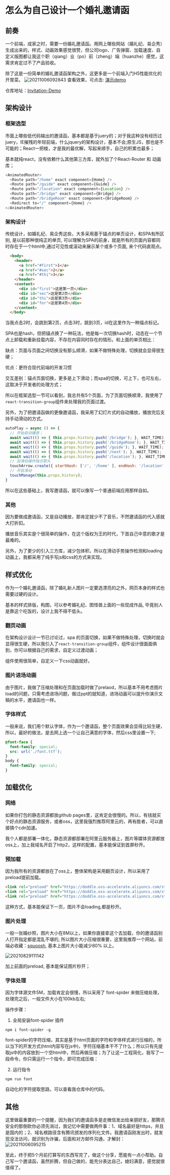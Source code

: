 # 怎么为自己设计一个婚礼邀请函

## 前奏

一个前端，成家之时，需要一份婚礼邀请函。用网上哪些网站（婚礼纪、易企秀）生成出来的，样式、动画效果感觉很赞，但公司logo、广告弹窗、加载速度、自定义版图都让我这个职（qiang）业（po）前（zheng）端（huanzhe）感觉，这需求肯定过不了产品验收。

除了这是一份简单的婚礼邀请函架构之外，这更多是一个前端入门H5性能优化的开胃菜。
![20211006092843](https://doddle.oss-cn-beijing.aliyuncs.com/oldNotes/20211006092843.png)
查看效果，可点击: [演示demo](https://closertb.site/static/invitation/index.html)

仓库地址：[Invitation-Demo](https://github.com/closertb/invitation-demo)

## 架构设计

### 框架选型

市面上哪些低代码输出的邀请函，基本都是基于juery的；对于我这种没有经历过juery，IE摧残的年轻前端，什么jquery的架构设计，基本不会;原生JS，那也是不可能的；React一把梭，才是我的最优解，写起来顺手，自己的积累也最多；

基本就纯react，没有依赖什么其他第三方库，就外加了个React-Router 和 动画库；

```js
<AnimatedRouter>
  <Route path="/home" exact component={Home} />
  <Route path="/guide" exact component={Guide} />
  <Route path="/location" exact component={Location} />
  <Route path="/bridge" exact component={Bridge} />
  <Route path="/bridgeRoom" exact component={BridgeRoom} />
  <Redirect to="/" component={Home} />
</AnimatedRouter>
```

### 架构设计

传统设计，如婚礼纪、易企秀这些，大多采用基于锚点的单页设计，和SPA有所区别, 是以前那种很纯正的单页, 可以理解为SPA的前身，就是所有的页面内容都同时存在于一个html中,通过可见性或滚动来展示某个或多个页面, 来个代码直观点。

```html
  <body>
    <header>
      <a href="#first">1</a>
      <a href="#sec">2</a>
      <a href="#thi">3</a>
    </header>
    <content>
      <div id="first">这是第一页</div>
      <div id="sec">这是第2页</div>
      <div id="thi">这是第3页</div>
      <div id="for">这是第4页</div>
    </content>
  </body>
```

当我点击2时，会跳到第2页，点击3时，跳到3页，id在这里作为一种描点标记。

SPA也是hash，但把锚点换了一种玩法，他是每一次切换hash时，动态在一个节点上卸载和重新挂载内容，不存在内容同时存在的情形。和上面的单页相比：  

缺点：页面与页面之间切换没有那么顺滑，如果不做特殊处理，切换就会显得很生硬；

优点：更符合现代前端的开发习惯

交互差别：锚点页面切换，更多是上下滑动；而spa的切换，可上下，也可左右，这取决于开发者的处理方式；

所以在框架选型一节可以看到，我总共有5个页面，为了页面切换顺滑，我使用了`react-transition-group`组件来处理我的页面过渡。

另外，为了把邀请函做的更像邀请函，我采用了幻灯片式的自动播放，播放完后支持手动滑动的方式。

```js
autoPlay = async () => {
  // 开始自动播放；
  await wait(() => { this.props.history.push('/bridge'); }, WAIT_TIME);
  await wait(() => { this.props.history.push('/bridgeRoom'); }, WAIT_TIME);
  await wait(() => { this.props.history.push('/guide'); }, WAIT_TIME);
  await wait(() => { this.props.history.push('/next'); }, WAIT_TIME);
  await wait(() => { this.props.history.push('/location'); }, WAIT_TIME);
  // 加滑动操作指示箭头
  touchArrow.create({ startHash: ['/', '/home' ], endHash: '/location' });
  // 开启滑动
  touchManage(this.props.history);
}
```

所以在这些基础上，我写邀请函，就可以像写一个普通前端应用那样自如。
### 其他

因为要做成邀请函，又是自动播放，那肯定就少不了音乐，不然邀请函的代入感就大打折扣。

播放音乐其实是个很简单的操作，在这个版权为王的时代，下首自己中意的歌才是最难的。

另外，为了更少的引入三方库，减少包体积，所以在滑动手势操作检测和loading动画上，我都采用了纯手写js和css的方式来实现。
## 样式优化

作为一个婚礼邀请函，除了婚礼新人图片一定要选漂亮的之外，网页本身的样式也需要过硬的设计。

基本的样式排版，构图，可以参考婚礼纪、图怪兽上面的一些现成作品, 毕竟别人是靠这个吃饭的，设计上我不得不低头。

### 翻页动画

在架构设计设计一节已讨论过，spa 的页面切换，如果不做特殊处理，切换时就会显得很生硬，所以我引入了`react-transition-group`组件，组件设计很面面俱到，你可以根据自己的需求，自定义过渡动画；

组件使用很简单，自定义一下css动画就好。

### 图片进场动画

由于图片，我做了压缩处理和在页面加载时做了prelaod，所以基本不用考虑图片load的问题，只需考虑进场问题，做过ppt的就知道，进场动画可以提升你演示文稿的水平，邀请函也一样。



### 字体样式
一般来说，我们用个默认字体，作为一个邀请函，整个页面效果会显得比较生硬，所以，最好的做法，是去网上选一个让自己满意的字体，然后css里设置一下;

```css
@font-face {
  font-family: special;
  src: url('./font.ttf');
}
body {
  font-family: special;
}
```
## 加载优化
### 网络

如果你打包的静态资源都放github pages里，这肯定会很慢的。所以，有钱就买个好点的静态资源服务，或者oss，这里我强烈推荐阿里云的，再有胜者，可以直接搞个cdn加速。

我个人都是部署一体化，静态资源都部署在阿里云服务器上，图片等媒体资源都放oss上，加上我域名开启了http2，这样的配置，基本能保证到首屏秒开。

### 预加载

因为我所有的资源都放在了oss上，整体架构是采用翻页设计，所以采用了preload提前加载。

```html
<link rel="preload" href="https://doddle.oss-accelerate.aliyuncs.com/strong/font.ttf" as="font" />
<link rel="preload" href="https://doddle.oss-accelerate.aliyuncs.com/strong/top.jpeg" as="image" />
<link rel="preload" href="https://doddle.oss-accelerate.aliyuncs.com/strong/btm.jpeg" as="image" />
```

这种方式，基本能保证下一页，图片不会loading,都是秒开。
### 图片处理

一般一张婚纱照，图片大小在8M以上，如果你直接拿这个去加载，你的邀请函别人打开指定都是混乱不堪的, 所以图片大小压缩很重要，这里我推荐一个网站，前端必收藏：[squoosh](https://squoosh.app/editor), 基本上图片大小能减少80% 以上。

![20210829111142](https://doddle.oss-cn-beijing.aliyuncs.com/oldNotes/20210829111142.png)

加上前面的preload, 基本能保证图片秒开；

### 字体处理

因为字体源文件5M，加载肯定会很慢，所以采用了 font-spider 来做压缩处理，处理完之后，一般文件大小在100kb左右;

操作步骤：

1. 全局安装font-spider 插件

```
npm i font-spider -g
```

font-spider的字符压缩，其实是基于html页面的字符和字体样式进行压缩的，所以当下的开发方式(html内容写在js中)，字符压缩基本干不了什么；所以只有先提取js中的内容放到一个空html中，然后再做压缩；为了让这一工程简化，我写了一段命令，你只需运行一个指令，即可完成压缩：

2. 运行指令

```
npm run font
```

自动化的字符提取思路，可以查看我仓库中的代码。

## 其他

这里做最重要的一个提醒，因为我们的邀请函多是走微信发出给亲朋好友，那腾讯安全的那倒砍你必须先淌过，我记忆中需要做两件事：1、域名最好是https，并且是国内的；2、域名根路径含有腾讯颁发的序列化文件。我邀请函刚发出时，就发现没法访问，就识别为诈骗，后面和对方邮件沟通，才解封：
![20211006095215](https://doddle.oss-cn-beijing.aliyuncs.com/oldNotes/20211006095215.png)

至此，终于把5个月前打算写的东西写完了，做这个分享，愿能有一点小帮助。自己写一个邀请函，虽然折腾，但自己做的，能充分表达自己，媳妇满意，感觉就很值得了。